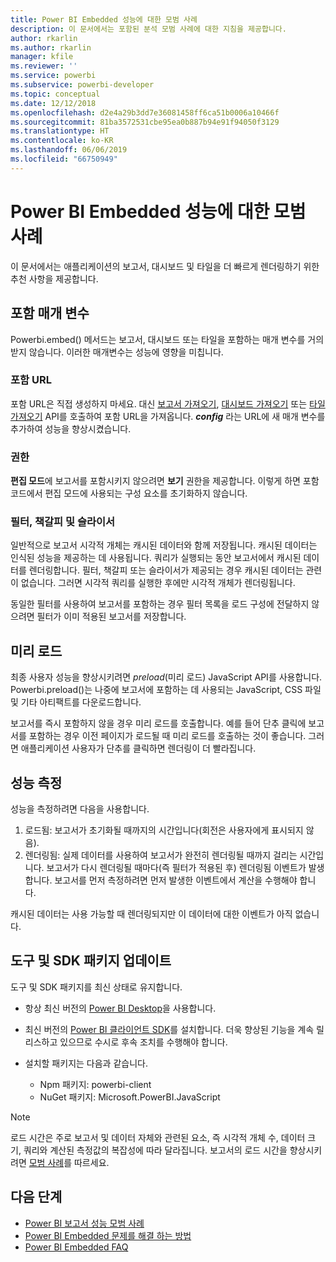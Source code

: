 ```yaml
---
title: Power BI Embedded 성능에 대한 모범 사례
description: 이 문서에서는 포함된 분석 모범 사례에 대한 지침을 제공합니다.
author: rkarlin
ms.author: rkarlin
manager: kfile
ms.reviewer: ''
ms.service: powerbi
ms.subservice: powerbi-developer
ms.topic: conceptual
ms.date: 12/12/2018
ms.openlocfilehash: d2e4a29b3dd7e36081458ff6ca51b0006a10466f
ms.sourcegitcommit: 81ba3572531cbe95ea0b887b94e91f94050f3129
ms.translationtype: HT
ms.contentlocale: ko-KR
ms.lasthandoff: 06/06/2019
ms.locfileid: "66750949"
---
```

# <a name="power-bi-embedded-performance-best-practices"></a>Power BI Embedded 성능에 대한 모범 사례

이 문서에서는 애플리케이션의 보고서, 대시보드 및 타일을 더 빠르게 렌더링하기 위한 추천 사항을 제공합니다.

## <a name="embed-parameters"></a>포함 매개 변수

Powerbi.embed() 메서드는 보고서, 대시보드 또는 타일을 포함하는 매개 변수를 거의 받지 않습니다. 이러한 매개변수는 성능에 영향을 미칩니다.

### <a name="embed-url"></a>포함 URL

포함 URL은 직접 생성하지 마세요. 대신 [보고서 가져오기](/rest/api/power-bi/reports/getreportsingroup), [대시보드 가져오기](/rest/api/power-bi/dashboards/getdashboardsingroup) 또는 [타일 가져오기](/rest/api/power-bi/dashboards/gettilesingroup) API를 호출하여 포함 URL을 가져옵니다. **_config_** 라는 URL에 새 매개 변수를 추가하여 성능을 향상시켰습니다.

### <a name="permissions"></a>권한

**편집 모드**에 보고서를 포함시키지 않으려면 **보기** 권한을 제공합니다. 이렇게 하면 포함 코드에서 편집 모드에 사용되는 구성 요소를 초기화하지 않습니다.

### <a name="filters-bookmarks-and-slicers"></a>필터, 책갈피 및 슬라이서

일반적으로 보고서 시각적 개체는 캐시된 데이터와 함께 저장됩니다. 캐시된 데이터는 인식된 성능을 제공하는 데 사용됩니다. 쿼리가 실행되는 동안 보고서에서 캐시된 데이터를 렌더링합니다. 필터, 책갈피 또는 슬라이서가 제공되는 경우 캐시된 데이터는 관련이 없습니다. 그러면 시각적 쿼리를 실행한 후에만 시각적 개체가 렌더링됩니다.

동일한 필터를 사용하여 보고서를 포함하는 경우 필터 목록을 로드 구성에 전달하지 않으려면 필터가 이미 적용된 보고서를 저장합니다.

## <a name="preload"></a>미리 로드

최종 사용자 성능을 향상시키려면 *preload*(미리 로드) JavaScript API를 사용합니다.
Powerbi.preload()는 나중에 보고서에 포함하는 데 사용되는 JavaScript, CSS 파일 및 기타 아티팩트를 다운로드합니다.

보고서를 즉시 포함하지 않을 경우 미리 로드를 호출합니다. 예를 들어 단추 클릭에 보고서를 포함하는 경우 이전 페이지가 로드될 때 미리 로드를 호출하는 것이 좋습니다. 그러면 애플리케이션 사용자가 단추를 클릭하면 렌더링이 더 빨라집니다.

## <a name="measure-performance"></a>성능 측정

성능을 측정하려면 다음을 사용합니다.

1. 로드됨: 보고서가 초기화될 때까지의 시간입니다(회전은 사용자에게 표시되지 않음).
2. 렌더링됨: 실제 데이터를 사용하여 보고서가 완전히 렌더링될 때까지 걸리는 시간입니다. 보고서가 다시 렌더링될 때마다(즉 필터가 적용된 후) 렌더링됨 이벤트가 발생합니다. 보고서를 먼저 측정하려면 먼저 발생한 이벤트에서 계산을 수행해야 합니다.

캐시된 데이터는 사용 가능할 때 렌더링되지만 이 데이터에 대한 이벤트가 아직 없습니다.

## <a name="update-tools-and-sdk-packages"></a>도구 및 SDK 패키지 업데이트

도구 및 SDK 패키지를 최신 상태로 유지합니다.

* 항상 최신 버전의 [Power BI Desktop](https://powerbi.microsoft.com/desktop/)을 사용합니다.

* 최신 버전의 [Power BI 클라이언트 SDK](https://github.com/Microsoft/PowerBI-JavaScript)를 설치합니다. 더욱 향상된 기능을 계속 릴리스하고 있으므로 수시로 후속 조치를 수행해야 합니다.

* 설치할 패키지는 다음과 같습니다.
    * Npm 패키지: powerbi-client
    * NuGet 패키지: Microsoft.PowerBI.JavaScript

> [!Note]
> 로드 시간은 주로 보고서 및 데이터 자체와 관련된 요소, 즉 시각적 개체 수, 데이터 크기, 쿼리와 계산된 측정값의 복잡성에 따라 달라집니다. 보고서의 로드 시간을 향상시키려면 [모범 사례](../power-bi-reports-performance.md)를 따르세요.

## <a name="next-steps"></a>다음 단계

* [Power BI 보고서 성능 모범 사례](../power-bi-reports-performance.md)
* [Power BI Embedded 문제를 해결 하는 방법](embedded-troubleshoot.md)
* [Power BI Embedded FAQ](embedded-faq.md)

